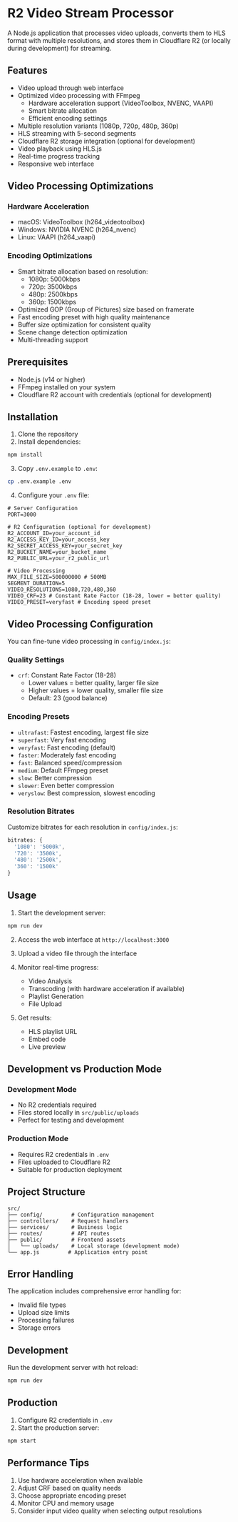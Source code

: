 # R2 Video Stream Processor

A Node.js application that processes video uploads, converts them to HLS format with multiple resolutions, and stores them in Cloudflare R2 (or locally during development) for streaming.

## Features

- Video upload through web interface
- Optimized video processing with FFmpeg
  - Hardware acceleration support (VideoToolbox, NVENC, VAAPI)
  - Smart bitrate allocation
  - Efficient encoding settings
- Multiple resolution variants (1080p, 720p, 480p, 360p)
- HLS streaming with 5-second segments
- Cloudflare R2 storage integration (optional for development)
- Video playback using HLS.js
- Real-time progress tracking
- Responsive web interface

## Video Processing Optimizations

### Hardware Acceleration
- macOS: VideoToolbox (h264_videotoolbox)
- Windows: NVIDIA NVENC (h264_nvenc)
- Linux: VAAPI (h264_vaapi)

### Encoding Optimizations
- Smart bitrate allocation based on resolution:
  - 1080p: 5000kbps
  - 720p: 3500kbps
  - 480p: 2500kbps
  - 360p: 1500kbps
- Optimized GOP (Group of Pictures) size based on framerate
- Fast encoding preset with high quality maintenance
- Buffer size optimization for consistent quality
- Scene change detection optimization
- Multi-threading support

## Prerequisites

- Node.js (v14 or higher)
- FFmpeg installed on your system
- Cloudflare R2 account with credentials (optional for development)

## Installation

1. Clone the repository
2. Install dependencies:
```bash
npm install
```
3. Copy `.env.example` to `.env`:
```bash
cp .env.example .env
```

4. Configure your `.env` file:
```env
# Server Configuration
PORT=3000

# R2 Configuration (optional for development)
R2_ACCOUNT_ID=your_account_id
R2_ACCESS_KEY_ID=your_access_key
R2_SECRET_ACCESS_KEY=your_secret_key
R2_BUCKET_NAME=your_bucket_name
R2_PUBLIC_URL=your_r2_public_url

# Video Processing
MAX_FILE_SIZE=500000000 # 500MB
SEGMENT_DURATION=5
VIDEO_RESOLUTIONS=1080,720,480,360
VIDEO_CRF=23 # Constant Rate Factor (18-28, lower = better quality)
VIDEO_PRESET=veryfast # Encoding speed preset
```

## Video Processing Configuration

You can fine-tune video processing in `config/index.js`:

### Quality Settings
- `crf`: Constant Rate Factor (18-28)
  - Lower values = better quality, larger file size
  - Higher values = lower quality, smaller file size
  - Default: 23 (good balance)

### Encoding Presets
- `ultrafast`: Fastest encoding, largest file size
- `superfast`: Very fast encoding
- `veryfast`: Fast encoding (default)
- `faster`: Moderately fast encoding
- `fast`: Balanced speed/compression
- `medium`: Default FFmpeg preset
- `slow`: Better compression
- `slower`: Even better compression
- `veryslow`: Best compression, slowest encoding

### Resolution Bitrates
Customize bitrates for each resolution in `config/index.js`:
```javascript
bitrates: {
  '1080': '5000k',
  '720': '3500k',
  '480': '2500k',
  '360': '1500k'
}
```

## Usage

1. Start the development server:
```bash
npm run dev
```

2. Access the web interface at `http://localhost:3000`

3. Upload a video file through the interface

4. Monitor real-time progress:
   - Video Analysis
   - Transcoding (with hardware acceleration if available)
   - Playlist Generation
   - File Upload

5. Get results:
   - HLS playlist URL
   - Embed code
   - Live preview

## Development vs Production Mode

### Development Mode
- No R2 credentials required
- Files stored locally in `src/public/uploads`
- Perfect for testing and development

### Production Mode
- Requires R2 credentials in `.env`
- Files uploaded to Cloudflare R2
- Suitable for production deployment

## Project Structure

```
src/
├── config/         # Configuration management
├── controllers/    # Request handlers
├── services/       # Business logic
├── routes/         # API routes
├── public/         # Frontend assets
│   └── uploads/    # Local storage (development mode)
└── app.js         # Application entry point
```

## Error Handling

The application includes comprehensive error handling for:
- Invalid file types
- Upload size limits
- Processing failures
- Storage errors

## Development

Run the development server with hot reload:
```bash
npm run dev
```

## Production

1. Configure R2 credentials in `.env`
2. Start the production server:
```bash
npm start
```

## Performance Tips

1. Use hardware acceleration when available
2. Adjust CRF based on quality needs
3. Choose appropriate encoding preset
4. Monitor CPU and memory usage
5. Consider input video quality when selecting output resolutions
